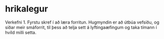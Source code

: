 # hrikalegur
Verkefni 1.
Fyrstu skref í að læra forritun. Hugmyndin er að útbúa vefsíðu, og síðar meir smáforrit, til þess að telja sett á lyftingaæfingum og taka tímann í hvíld milli setta.
